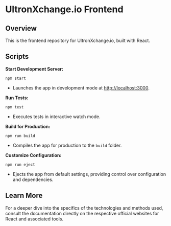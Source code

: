 # UltronXchange.io Frontend

## Overview

This is the frontend repository for UltronXchange.io, built with React.

## Scripts

**Start Development Server:**
```
npm start
```
- Launches the app in development mode at [http://localhost:3000](http://localhost:3000).

**Run Tests:**
```
npm test
```
- Executes tests in interactive watch mode.

**Build for Production:**
```
npm run build
```
- Compiles the app for production to the `build` folder.

**Customize Configuration:**
```
npm run eject
```
- Ejects the app from default settings, providing control over configuration and dependencies.

## Learn More

For a deeper dive into the specifics of the technologies and methods used, consult the documentation directly on the respective official websites for React and associated tools.